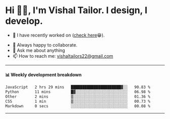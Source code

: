 # Hi 👋🏻, I'm Vishal Tailor. I design, I develop.

- 🔭 I have recently worked on ([check here](https://vishaltailor.com)😁).
<!-- - 🎦 Currently watching: JavaScript: The Hard Parts By Will Sentance. -->
- 👯 Always happy to collaborate.
- 💬 Ask me about anything
- 📫 How to reach me: <a href="mailto:vishaltailors22@gmail.com">vishaltailors22@gmail.com</a>

<hr /> 
<h4>📊 Weekly development breakdown</h4>
<!--START_SECTION:waka-->

```txt
JavaScript   2 hrs 29 mins   ██████████████████████▓░░   90.83 %
Python       11 mins         █▓░░░░░░░░░░░░░░░░░░░░░░░   06.98 %
Other        2 mins          ▒░░░░░░░░░░░░░░░░░░░░░░░░   01.36 %
CSS          1 min           ▒░░░░░░░░░░░░░░░░░░░░░░░░   00.73 %
Markdown     0 secs          ░░░░░░░░░░░░░░░░░░░░░░░░░   00.08 %
```

<!--END_SECTION:waka-->
<hr /> 

<!-- ![](./profile-3d-contrib/profile-green-animate.svg) -->
